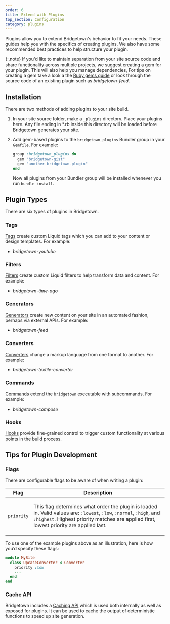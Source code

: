 ```yaml
---
order: 6
title: Extend with Plugins
top_section: Configuration
category: plugins
---
```


Plugins allow you to extend Bridgetown's behavior to fit your needs. These guides help you with the specifics of creating plugins. We also have some recommended best practices to help structure your plugin.

{:.note}
If you'd like to maintain separation from your site source code and
share functionality across multiple projects, we suggest creating a gem for your plugin. This will also help you manage dependencies,  For tips on creating a gem take a look a the [Ruby gems guide](https://guides.rubygems.org/make-your-own-gem/) or look through the source code of an existing plugin such as _bridgetown-feed_.

## Installation

There are two methods of adding plugins to your site build.

1. In your site source folder, make a `_plugins` directory. Place your plugins here. Any file ending in *.rb inside this directory will be loaded before Bridgetown generates your site.

2. Add gem-based plugins to the `bridgetown_plugins` Bundler group in your `Gemfile`. For
   example:

   ```ruby
   group :bridgetown_plugins do
     gem "bridgetown-gist"
     gem "another-bridgetown-plugin"
   end
   ```

   Now all plugins from your Bundler group will be installed whenever you run `bundle install`.

## Plugin Types

There are six types of plugins in Bridgetown.

### Tags

[Tags](/docs/plugins/tags/) create custom Liquid tags which you can add to your content or design templates. For example:

* _bridgetown-youtube_

### Filters

[Filters](/docs/plugins/filters/) create custom Liquid filters to help transform data and content. For example:

* _bridgetown-time-ago_

### Generators

[Generators](/docs/plugins/generators/) create new content on your site in an automated fashion, perhaps via external APIs.
For example:

* _bridgetown-feed_

### Converters

[Converters](/docs/plugins/converters/) change a markup language from one format to another. For example:

* _bridgetown-textile-converter_

### Commands

[Commands](/docs/plugins/commands/) extend the `bridgetown` executable with
subcommands. For example:

* _bridgetown-compose_

### Hooks

[Hooks](/docs/plugins/hooks/) provide fine-grained control to trigger custom functionality at various points in the build process.

## Tips for Plugin Development

### Flags

There are configurable flags to be aware of when writing a plugin:

<table class="settings biggest-output">
  <thead>
    <tr>
      <th>Flag</th>
      <th>Description</th>
    </tr>
  </thead>
  <tbody>
    <tr>
      <td>
        <p><code>priority</code></p>
      </td>
      <td>
        <p>
          This flag determines what order the plugin is loaded in. Valid values
          are: <code>:lowest</code>, <code>:low</code>, <code>:normal</code>,
          <code>:high</code>, and <code>:highest</code>. Highest priority
          matches are applied first, lowest priority are applied last.
        </p>
      </td>
    </tr>
  </tbody>
</table>

To use one of the example plugins above as an illustration, here is how you’d
specify these flags:

```ruby
module MySite
  class UpcaseConverter < Converter
    priority :low
    ...
  end
end
```

### Cache API

Bridgetown includes a [Caching API](/docs/plugins/cache-api/) which is used both internally as well as exposed for plugins. It can be used to cache the output of deterministic functions to speed up site generation.